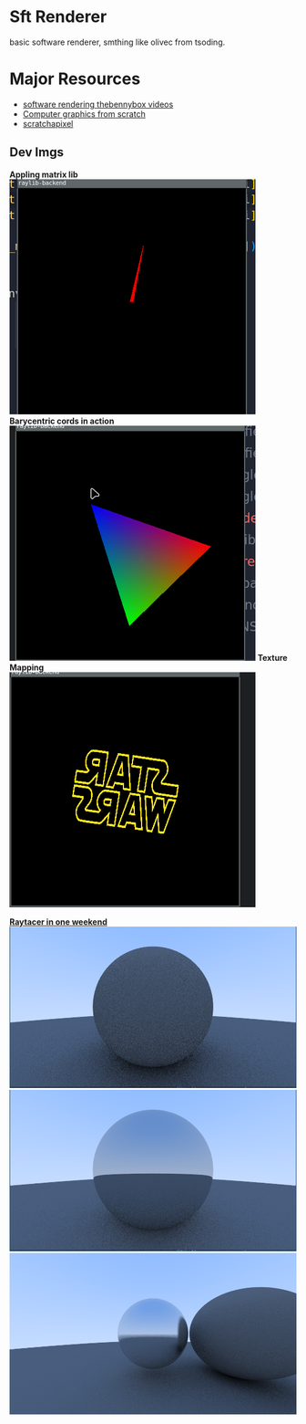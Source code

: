 # Sft Renderer
basic software renderer, smthing like olivec from tsoding.    



# Major Resources
-   [software rendering thebennybox videos](https://www.youtube.com/watch?v=v7nrzvd9A5c&list=PLEETnX-uPtBUbVOok816vTl1K9vV1GgH5&index=5&ab_channel=thebennybox)
-   [Computer graphics from scratch](gabrielgambetta.com/computer-graphics-from-scratch/01-common-concepts.html)
-   [scratchapixel](https://www.scratchapixel.com/index.html)

## Dev Imgs
**Appling matrix lib**    
![matrix meth resualt](./dev-imgs/matrix_meth.gif)    
**Barycentric cords in action**     
![bary traingle](./dev-imgs/bary_traingle.gif)
**Texture Mapping**     
![texture mapping](./dev-imgs/texture_mapping.gif)

**[Raytacer in one weekend](https://raytracing.github.io/books/RayTracingInOneWeekend.html)**
![lambertian](./dev-imgs/raycaster_saved/raytracer_lambertian.png)
![metal](./dev-imgs/raycaster_saved/raytracer_reflection.png)
![metal-material-fuzz-effect](dev-imgs/raycaster_saved/raytracer-fuzz-effect.png)
 